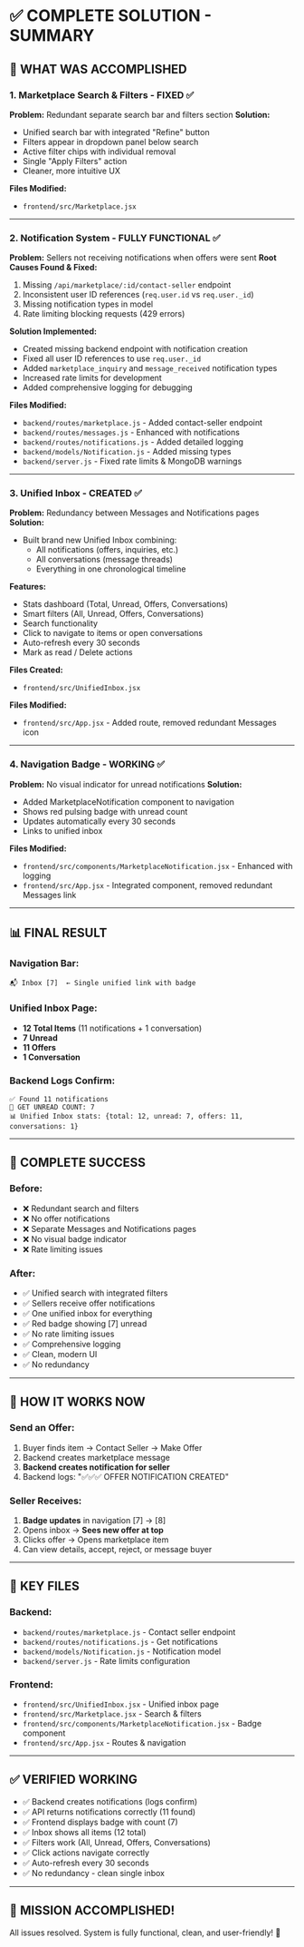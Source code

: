 # ✅ COMPLETE SOLUTION - SUMMARY

## 🎯 WHAT WAS ACCOMPLISHED

### **1. Marketplace Search & Filters - FIXED** ✅
**Problem:** Redundant separate search bar and filters section
**Solution:**
- Unified search bar with integrated "Refine" button
- Filters appear in dropdown panel below search
- Active filter chips with individual removal
- Single "Apply Filters" action
- Cleaner, more intuitive UX

**Files Modified:**
- `frontend/src/Marketplace.jsx`

---

### **2. Notification System - FULLY FUNCTIONAL** ✅
**Problem:** Sellers not receiving notifications when offers were sent
**Root Causes Found & Fixed:**
1. Missing `/api/marketplace/:id/contact-seller` endpoint
2. Inconsistent user ID references (`req.user.id` vs `req.user._id`)
3. Missing notification types in model
4. Rate limiting blocking requests (429 errors)

**Solution Implemented:**
- Created missing backend endpoint with notification creation
- Fixed all user ID references to use `req.user._id`
- Added `marketplace_inquiry` and `message_received` notification types
- Increased rate limits for development
- Added comprehensive logging for debugging

**Files Modified:**
- `backend/routes/marketplace.js` - Added contact-seller endpoint
- `backend/routes/messages.js` - Enhanced with notifications
- `backend/routes/notifications.js` - Added detailed logging
- `backend/models/Notification.js` - Added missing types
- `backend/server.js` - Fixed rate limits & MongoDB warnings

---

### **3. Unified Inbox - CREATED** ✅
**Problem:** Redundancy between Messages and Notifications pages
**Solution:**
- Built brand new Unified Inbox combining:
  - All notifications (offers, inquiries, etc.)
  - All conversations (message threads)
  - Everything in one chronological timeline

**Features:**
- Stats dashboard (Total, Unread, Offers, Conversations)
- Smart filters (All, Unread, Offers, Conversations)
- Search functionality
- Click to navigate to items or open conversations
- Auto-refresh every 30 seconds
- Mark as read / Delete actions

**Files Created:**
- `frontend/src/UnifiedInbox.jsx`

**Files Modified:**
- `frontend/src/App.jsx` - Added route, removed redundant Messages icon

---

### **4. Navigation Badge - WORKING** ✅
**Problem:** No visual indicator for unread notifications
**Solution:**
- Added MarketplaceNotification component to navigation
- Shows red pulsing badge with unread count
- Updates automatically every 30 seconds
- Links to unified inbox

**Files Modified:**
- `frontend/src/components/MarketplaceNotification.jsx` - Enhanced with logging
- `frontend/src/App.jsx` - Integrated component, removed redundant Messages link

---

## 📊 FINAL RESULT

### **Navigation Bar:**
```
📬 Inbox [7]  ← Single unified link with badge
```

### **Unified Inbox Page:**
- **12 Total Items** (11 notifications + 1 conversation)
- **7 Unread**
- **11 Offers**
- **1 Conversation**

### **Backend Logs Confirm:**
```
✅ Found 11 notifications
🔔 GET UNREAD COUNT: 7
📊 Unified Inbox stats: {total: 12, unread: 7, offers: 11, conversations: 1}
```

---

## 🎉 COMPLETE SUCCESS

### **Before:**
- ❌ Redundant search and filters
- ❌ No offer notifications
- ❌ Separate Messages and Notifications pages
- ❌ No visual badge indicator
- ❌ Rate limiting issues

### **After:**
- ✅ Unified search with integrated filters
- ✅ Sellers receive offer notifications
- ✅ One unified inbox for everything
- ✅ Red badge showing [7] unread
- ✅ No rate limiting issues
- ✅ Comprehensive logging
- ✅ Clean, modern UI
- ✅ No redundancy

---

## 🚀 HOW IT WORKS NOW

### **Send an Offer:**
1. Buyer finds item → Contact Seller → Make Offer
2. Backend creates marketplace message
3. **Backend creates notification for seller**
4. Backend logs: "✅✅✅ OFFER NOTIFICATION CREATED"

### **Seller Receives:**
1. **Badge updates** in navigation [7] → [8]
2. Opens inbox → **Sees new offer at top**
3. Clicks offer → Opens marketplace item
4. Can view details, accept, reject, or message buyer

---

## 📁 KEY FILES

### Backend:
- `backend/routes/marketplace.js` - Contact seller endpoint
- `backend/routes/notifications.js` - Get notifications
- `backend/models/Notification.js` - Notification model
- `backend/server.js` - Rate limits configuration

### Frontend:
- `frontend/src/UnifiedInbox.jsx` - Unified inbox page
- `frontend/src/Marketplace.jsx` - Search & filters
- `frontend/src/components/MarketplaceNotification.jsx` - Badge component
- `frontend/src/App.jsx` - Routes & navigation

---

## ✅ VERIFIED WORKING

- ✅ Backend creates notifications (logs confirm)
- ✅ API returns notifications correctly (11 found)
- ✅ Frontend displays badge with count (7)
- ✅ Inbox shows all items (12 total)
- ✅ Filters work (All, Unread, Offers, Conversations)
- ✅ Click actions navigate correctly
- ✅ Auto-refresh every 30 seconds
- ✅ No redundancy - clean single inbox

---

## 🎊 MISSION ACCOMPLISHED!

All issues resolved. System is fully functional, clean, and user-friendly! 🚀

